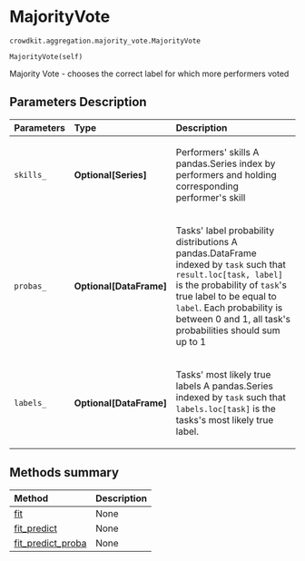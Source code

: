 # MajorityVote
`crowdkit.aggregation.majority_vote.MajorityVote`

```
MajorityVote(self)
```

Majority Vote - chooses the correct label for which more performers voted

## Parameters Description

| Parameters | Type | Description |
| :----------| :----| :-----------|
`skills_`|**Optional\[Series\]**|<p>Performers&#x27; skills A pandas.Series index by performers and holding corresponding performer&#x27;s skill</p>
`probas_`|**Optional\[DataFrame\]**|<p>Tasks&#x27; label probability distributions A pandas.DataFrame indexed by `task` such that `result.loc[task, label]` is the probability of `task`&#x27;s true label to be equal to `label`. Each probability is between 0 and 1, all task&#x27;s probabilities should sum up to 1</p>
`labels_`|**Optional\[DataFrame\]**|<p>Tasks&#x27; most likely true labels A pandas.Series indexed by `task` such that `labels.loc[task]` is the tasks&#x27;s most likely true label.</p>
## Methods summary

| Method | Description |
| :------| :-----------|
[fit](crowdkit.aggregation.majority_vote.MajorityVote.fit.md)| None
[fit_predict](crowdkit.aggregation.majority_vote.MajorityVote.fit_predict.md)| None
[fit_predict_proba](crowdkit.aggregation.majority_vote.MajorityVote.fit_predict_proba.md)| None
